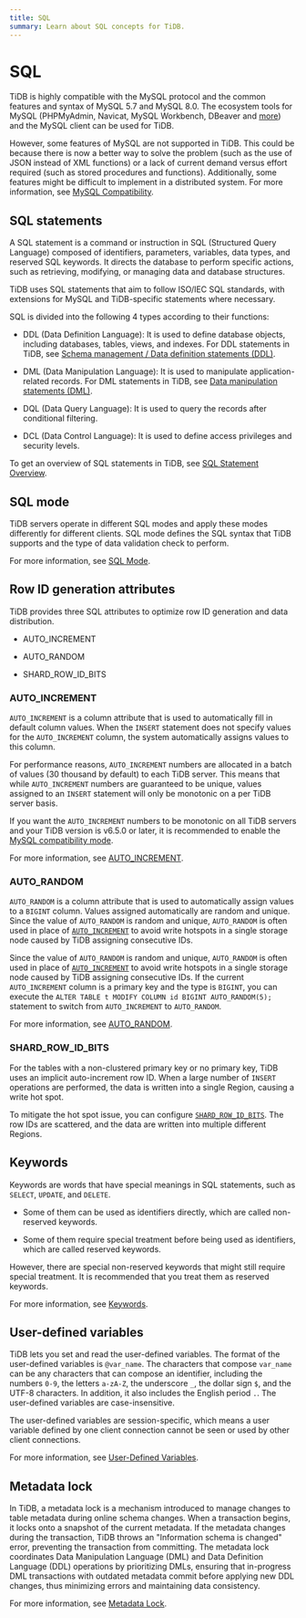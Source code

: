 ```yaml
---
title: SQL
summary: Learn about SQL concepts for TiDB.
---
```


# SQL

TiDB is highly compatible with the MySQL protocol and the common features and syntax of MySQL 5.7 and MySQL 8.0. The ecosystem tools for MySQL (PHPMyAdmin, Navicat, MySQL Workbench, DBeaver and [more](https://docs.pingcap.com/tidb/v7.2/dev-guide-third-party-support#gui)) and the MySQL client can be used for TiDB.

However, some features of MySQL are not supported in TiDB. This could be because there is now a better way to solve the problem (such as the use of JSON instead of XML functions) or a lack of current demand versus effort required (such as stored procedures and functions). Additionally, some features might be difficult to implement in a distributed system. For more information, see [MySQL Compatibility](/mysql-compatibility.md).

## SQL statements

A SQL statement is a command or instruction in SQL (Structured Query Language) composed of identifiers, parameters, variables, data types, and reserved SQL keywords. It directs the database to perform specific actions, such as retrieving, modifying, or managing data and database structures.

TiDB uses SQL statements that aim to follow ISO/IEC SQL standards, with extensions for MySQL and TiDB-specific statements where necessary.

SQL is divided into the following 4 types according to their functions:

- DDL (Data Definition Language): It is used to define database objects, including databases, tables, views, and indexes. For DDL statements in TiDB, see [Schema management / Data definition statements (DDL)](/sql-statements/sql-statement-overview.md#schema-management--data-definition-statements-ddl).

- DML (Data Manipulation Language): It is used to manipulate application-related records. For DML statements in TiDB, see [Data manipulation statements (DML)](/sql-statements/sql-statement-overview.md#data-manipulation-statements-dml).

- DQL (Data Query Language): It is used to query the records after conditional filtering.

- DCL (Data Control Language): It is used to define access privileges and security levels.

To get an overview of SQL statements in TiDB, see [SQL Statement Overview](/sql-statements/sql-statement-overview.md).

## SQL mode

TiDB servers operate in different SQL modes and apply these modes differently for different clients. SQL mode defines the SQL syntax that TiDB supports and the type of data validation check to perform.

For more information, see [SQL Mode](/sql-mode.md).

## Row ID generation attributes

TiDB provides three SQL attributes to optimize row ID generation and data distribution.

- AUTO_INCREMENT

- AUTO_RANDOM

- SHARD_ROW_ID_BITS

### AUTO_INCREMENT

`AUTO_INCREMENT` is a column attribute that is used to automatically fill in default column values. When the `INSERT` statement does not specify values for the `AUTO_INCREMENT` column, the system automatically assigns values to this column.

For performance reasons, `AUTO_INCREMENT` numbers are allocated in a batch of values (30 thousand by default) to each TiDB server. This means that while `AUTO_INCREMENT` numbers are guaranteed to be unique, values assigned to an `INSERT` statement will only be monotonic on a per TiDB server basis.

If you want the `AUTO_INCREMENT` numbers to be monotonic on all TiDB servers and your TiDB version is v6.5.0 or later, it is recommended to enable the [MySQL compatibility mode](/auto-increment.md#mysql-compatibility-mode).

For more information, see [AUTO_INCREMENT](/auto-increment.md).

### AUTO_RANDOM

`AUTO_RANDOM` is a column attribute that is used to automatically assign values to a `BIGINT` column. Values assigned automatically are random and unique. Since the value of `AUTO_RANDOM` is random and unique, `AUTO_RANDOM` is often used in place of [`AUTO_INCREMENT`](/auto-increment.md) to avoid write hotspots in a single storage node caused by TiDB assigning consecutive IDs.

Since the value of `AUTO_RANDOM` is random and unique, `AUTO_RANDOM` is often used in place of [`AUTO_INCREMENT`](/auto-increment.md) to avoid write hotspots in a single storage node caused by TiDB assigning consecutive IDs. If the current `AUTO_INCREMENT` column is a primary key and the type is `BIGINT`, you can execute the `ALTER TABLE t MODIFY COLUMN id BIGINT AUTO_RANDOM(5);` statement to switch from `AUTO_INCREMENT` to `AUTO_RANDOM`.

For more information, see [AUTO_RANDOM](/auto-random.md).

### SHARD_ROW_ID_BITS

For the tables with a non-clustered primary key or no primary key, TiDB uses an implicit auto-increment row ID. When a large number of `INSERT` operations are performed, the data is written into a single Region, causing a write hot spot.

To mitigate the hot spot issue, you can configure [`SHARD_ROW_ID_BITS`](/shard-row-id-bits.md). The row IDs are scattered, and the data are written into multiple different Regions.

## Keywords

Keywords are words that have special meanings in SQL statements, such as `SELECT`, `UPDATE`, and `DELETE`.

- Some of them can be used as identifiers directly, which are called non-reserved keywords.

- Some of them require special treatment before being used as identifiers, which are called reserved keywords.

However, there are special non-reserved keywords that might still require special treatment. It is recommended that you treat them as reserved keywords.

For more information, see [Keywords](/keywords.md).

## User-defined variables

TiDB lets you set and read the user-defined variables. The format of the user-defined variables is `@var_name`. The characters that compose `var_name` can be any characters that can compose an identifier, including the numbers `0-9`, the letters `a-zA-Z`, the underscore `_`, the dollar sign `$`, and the UTF-8 characters. In addition, it also includes the English period `.`. The user-defined variables are case-insensitive.

The user-defined variables are session-specific, which means a user variable defined by one client connection cannot be seen or used by other client connections.

For more information, see [User-Defined Variables](/user-defined-variables.md).

## Metadata lock

In TiDB, a metadata lock is a mechanism introduced to manage changes to table metadata during online schema changes. When a transaction begins, it locks onto a snapshot of the current metadata. If the metadata changes during the transaction, TiDB throws an "Information schema is changed" error, preventing the transaction from committing. The metadata lock coordinates Data Manipulation Language (DML) and Data Definition Language (DDL) operations by prioritizing DMLs, ensuring that in-progress DML transactions with outdated metadata commit before applying new DDL changes, thus minimizing errors and maintaining data consistency.

For more information, see [Metadata Lock](/metadata-lock.md).